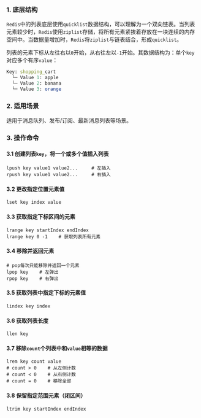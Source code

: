 ### 1. 底层结构

`Redis`中的列表底层使用`quicklist`数据结构，可以理解为一个双向链表。当列表元素较少时，`Redis`使用`ziplist`存储，将所有元素紧挨着存放在一块连续的内存空间中。当数据量增加时，`Redis`将`ziplist`与链表结合，形成`quicklist`。

列表的元素下标从左往右以`0`开始，从右往左以`-1`开始。其数据结构为：单个`key`对应多个有序`value`：

```mathematica
Key: shopping_cart
  └─ Value 1: apple
  └─ Value 2: banana
  └─ Value 3: orange
```

### 2. 适用场景

适用于消息队列、发布/订阅、最新消息列表等场景。

### 3. 操作命令

#### 3.1 创建列表`key`，将一个或多个值插入列表

```shell
lpush key value1 value2...     # 左插入
rpush key value1 value2...     # 右插入
```

#### 3.2 更改指定位置元素值

```shell
lset key index value
```

#### 3.3 获取指定下标区间的元素

```shell
lrange key startIndex endIndex
lrange key 0 -1    # 获取列表所有元素
```

#### 3.4 移除并返回元素

```shell
# pop每次只能移除并返回一个元素
lpop key    # 左弹出
rpop key    # 右弹出
```

#### 3.5 获取列表中指定下标的元素值

```shell
lindex key index
```

#### 3.6 获取列表长度

```shell
llen key
```

#### 3.7 移除`count`个列表中和`value`相等的数据

```shell
lrem key count value
# count > 0    # 从左侧计数
# count < 0    # 从右侧计数
# count = 0    # 移除全部
```

#### 3.8 保留指定范围元素（闭区间）

```shell
ltrim key startIndex endIndex
```
